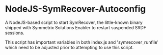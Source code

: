 # NodeJS-SymRecover-Autoconfig
A NodeJS-based script to start SymRecover, the little-known binary shipped with Symmetrix Solutions Enabler to restart suspended SRDF sessions.

This script has important variables in both index.js and 'symrecover_runfile' which need to be adjusted prior to attempting to use this script.
